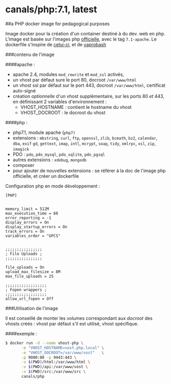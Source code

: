 # canals/php:7.1, latest

##a PHP docker image for pedagogical purposes

Image docker pour la création d'un container destiné à du dev. web en php. L'image est basée sur
l'images php [officielle](https://hub.docker.com/_/php/), avec le tag `7.1-apache`.
Le dockerfile s'inspire de [celui-ci](https://hub.docker.com/r/lavoweb/php-5.6/), et de
[vaprobash](https://github.com/fideloper/Vaprobash)

###contenu de l'image

####apache :

+ apache 2.4, modules `mod_rewrite` et `mod_ssl` activés,
+ un vhost par défaut sure le port 80, docroot `/var/www/html`
+ un vhost ssl par défaut sur le port 443, docroot `/var/www/html`, certificat auto-signé
+ création _optionnelle_ d'un vhost supplémentaire, sur les ports 80 _et_ 443, en définissant 2 variables d'environnement :
    * VHOST_HOSTNAME : contient le hostname du vhost
    * VHOST_DOCROOT : le docroot du vhost

####php :

+ php7.1, module apache (`php7)`
+ extensions : `mbstring`, `curl`, `ftp`, `openssl`, `zlib`, `bcmath`, `bz2`, `calendar`, `dba`, `exif`
   `gd`, `gettext`, `imap`, `intl`, `mcrypt`, `soap`, `tidy`, `xmlrpc`, `xsl`, `zip`, `imagick`
+ PDO : `pdo`, `pdo_mysql`, `pdo_sqlite`, `pdo_pgsql`
+ autres extensions : `xdebug`, `mongodb`
+ composer
+ pour ajouter de nouvelles extensions : se référer à la doc de l'image php officielle, et créer un dockerfile

Configuration php en mode développement :
```
[PHP]


memory_limit = 512M
max_execution_time = 60
error_reporting = -1
display_errors = On
display_startup_errors = On
track_errors = On
variables_order = "GPCS"


;;;;;;;;;;;;;;;;
; File Uploads ;
;;;;;;;;;;;;;;;;

file_uploads = On
upload_max_filesize = 8M
max_file_uploads = 25

;;;;;;;;;;;;;;;;;;
; Fopen wrappers ;
;;;;;;;;;;;;;;;;;;
allow_url_fopen = Off

```


###Utilisation de l'image

Il est conseillé de monter les volumes correspondant aux _docroot_ des vhosts créés : vhost par défaut s'il est utilisé,
vhost spécifique.

####exemple :

```bash
$ docker run -d --name vhost-php \
       -e "VHOST_HOSTNAME=vost.php.local" \
       -e "VHOST_DOCROOT=/var/www/vost"   \
       -p 9080:80 -p 9443:443 \
       -v $(PWD)/html:/var/www/html \
       -v $(PWD)/api:/var/www/vost \
       -v $(PWD)/src:/var/www/src \
       canals/php
```

